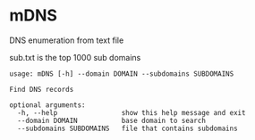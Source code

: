 # mDNS
DNS enumeration from text file

sub.txt is the top 1000 sub domains

``` 
usage: mDNS [-h] --domain DOMAIN --subdomains SUBDOMAINS

Find DNS records

optional arguments:
  -h, --help                show this help message and exit
  --domain DOMAIN           base domain to search
  --subdomains SUBDOMAINS   file that contains subdomains

``` 

